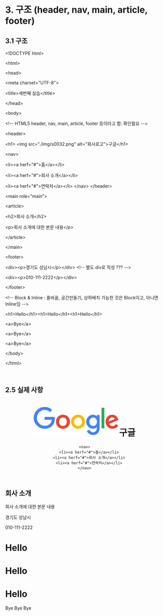 # 3. 구조 (header, nav, main, article, footer)


## 3.1 구조

&lt;!DOCTYPE html&gt;

&lt;html&gt;

&lt;head&gt;

  &lt;meta charset="UTF-8"&gt;

  &lt;title&gt;세번째 실습&lt;/title&gt;

&lt;/head&gt;

&lt;body&gt;

  &lt;!-- HTML5 header, nav, main, article, footer 등이라고 함: 확인필요 --&gt;

  &lt;header&gt;

  &lt;h1&gt; &lt;img src="./img/s0032.png" alt="회사로고"&gt;구글&lt;/h1&gt;  
  
  &lt;nav&gt;
 
  &lt;li&gt;&lt;a herf="#"&gt;홈&lt;/a&gt;&lt;/li&gt;

  &lt;li&gt;&lt;a herf="#"&gt;회사 소개&lt;/a&gt;&lt;/li&gt;

  &lt;li&gt;&lt;a herf="#"&gt;연락처&lt;/a&gt;&lt;/li&gt;
  &lt;/nav&gt;
  &lt;/header&gt;
  
  &lt;main role="main"&gt;
    
  &lt;article&gt;
  
  &lt;h2&gt;회사 소개&lt;/h2&gt;
  
  &lt;p&gt;회사 소개에 대한 본문 내용&lt;/p&gt;
  
  &lt;/article&gt;
  
  &lt;/main&gt;
  
  &lt;footer&gt;
  
  &lt;div&gt;&lt;p&gt;경기도 성남시&lt;/p&gt;&lt;/div&gt;  &lt;!-- 별도 div로 작성 ??? --&gt;

  &lt;div&gt;&lt;p&gt;010-111-2222&lt;/p&gt;&lt;/div&gt;  
  
  &lt;/footer&gt;

  &lt;!--  Block & Inline :  줄바꿈, 공간만들기, 상하배치 가능한 것은 Block이고, 아니면 Inline임 --&gt;

  &lt;h1&gt;Hello&lt;/h1&gt;&lt;h1&gt;Hello&lt;/h1&gt;&lt;h1&gt;Hello&lt;/h1&gt;
  
  &lt;a&gt;Bye&lt;/a&gt;

  &lt;a&gt;Bye&lt;/a&gt;

  &lt;a&gt;Bye&lt;/a&gt;

&lt;/body&gt;

&lt;/html&gt;  


<br>

## 2.5 실제 사항

<!DOCTYPE html>
<html>
<head>
  <meta charset="UTF-8">
  <title>세번째 실습</title>
</head>
<body>

  <!-- HTML5 header, nav, main, article, footer 등이라고 함: 확인필요 -->
  <header>
    <h1><img src="./img/s0032.png" alt="회사로고">구글</h1>  
    
    <nav>
        <li><a herf="#">홈</a></li>
        <li><a herf="#">회사 소개</a></li>
        <li><a herf="#">연락처</a></li>
    </nav>
  </header>
  
  <main role="main">
    <article>
      <h2>회사 소개</h2>
      <p>회사 소개에 대한 본문 내용</p>
    </article>
  </main>
  
  <footer>
    <div><p>경기도 성남시</p></div>  <!-- 별도 div로 작성 ??? -->
    <div><p>010-111-2222</p></div>  
  </footer>

  <!--  Block & Inline :  줄바꿈, 공간만들기, 상하배치 가능한 것은 Block이고, 아니면 Inline임 -->

  <h1>Hello</h1><h1>Hello</h1><h1>Hello</h1>
  
  <a>Bye</a>
  <a>Bye</a>
  <a>Bye</a>

</body>
</html>  
